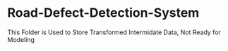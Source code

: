 # Road-Defect-Detection-System
This Folder is Used to Store Transformed Intermidate Data, Not Ready for Modeling
